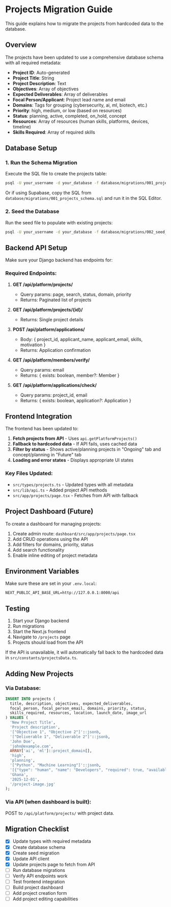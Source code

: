 # Projects Migration Guide

This guide explains how to migrate the projects from hardcoded data to the database.

## Overview

The projects have been updated to use a comprehensive database schema with all required metadata:
- **Project ID**: Auto-generated
- **Project Title**: String
- **Project Description**: Text
- **Objectives**: Array of objectives
- **Expected Deliverables**: Array of deliverables
- **Focal Person/Applicant**: Project lead name and email
- **Domains**: Tags for grouping (cybersecurity, ai, ml, biotech, etc.)
- **Priority**: high, medium, or low (based on resources)
- **Status**: planning, active, completed, on_hold, concept
- **Resources**: Array of resources (human skills, platforms, devices, timeline)
- **Skills Required**: Array of required skills

## Database Setup

### 1. Run the Schema Migration

Execute the SQL file to create the projects table:

```bash
psql -U your_username -d your_database -f database/migrations/001_projects_schema.sql
```

Or if using Supabase, copy the SQL from `database/migrations/001_projects_schema.sql` and run it in the SQL Editor.

### 2. Seed the Database

Run the seed file to populate with existing projects:

```bash
psql -U your_username -d your_database -f database/migrations/002_seed_projects.sql
```

## Backend API Setup

Make sure your Django backend has endpoints for:

### Required Endpoints:

1. **GET /api/platform/projects/**
   - Query params: page, search, status, domain, priority
   - Returns: Paginated list of projects

2. **GET /api/platform/projects/{id}/**
   - Returns: Single project details

3. **POST /api/platform/applications/**
   - Body: { project_id, applicant_name, applicant_email, skills, motivation }
   - Returns: Application confirmation

4. **GET /api/platform/members/verify/**
   - Query params: email
   - Returns: { exists: boolean, member?: Member }

5. **GET /api/platform/applications/check/**
   - Query params: project_id, email
   - Returns: { exists: boolean, application?: Application }

## Frontend Integration

The frontend has been updated to:

1. **Fetch projects from API** - Uses `api.getPlatformProjects()`
2. **Fallback to hardcoded data** - If API fails, uses cached data
3. **Filter by status** - Shows active/planning projects in "Ongoing" tab and concept/planning in "Future" tab
4. **Loading and error states** - Displays appropriate UI states

### Key Files Updated:

- `src/types/projects.ts` - Updated types with all metadata
- `src/lib/api.ts` - Added project API methods
- `src/app/projects/page.tsx` - Fetches from API with fallback

## Project Dashboard (Future)

To create a dashboard for managing projects:

1. Create admin route: `dashboard/src/app/projects/page.tsx`
2. Add CRUD operations using the API
3. Add filters for domains, priority, status
4. Add search functionality
5. Enable inline editing of project metadata

## Environment Variables

Make sure these are set in your `.env.local`:

```env
NEXT_PUBLIC_API_BASE_URL=http://127.0.0.1:8000/api
```

## Testing

1. Start your Django backend
2. Run migrations
3. Start the Next.js frontend
4. Navigate to `/projects` page
5. Projects should load from the API

If the API is unavailable, it will automatically fall back to the hardcoded data in `src/constants/projectsData.ts`.

## Adding New Projects

### Via Database:

```sql
INSERT INTO projects (
  title, description, objectives, expected_deliverables,
  focal_person, focal_person_email, domains, priority, status,
  skills_required, resources, location, launch_date, image_url
) VALUES (
  'New Project Title',
  'Project description',
  '["Objective 1", "Objective 2"]'::jsonb,
  '["Deliverable 1", "Deliverable 2"]'::jsonb,
  'John Doe',
  'john@example.com',
  ARRAY['ai', 'ml']::project_domain[],
  'high',
  'planning',
  '["Python", "Machine Learning"]'::jsonb,
  '[{"type": "human", "name": "Developers", "required": true, "available": false}]'::jsonb,
  'Ghana',
  '2025-12-01',
  '/project-image.jpg'
);
```

### Via API (when dashboard is built):

POST to `/api/platform/projects/` with project data.

## Migration Checklist

- [x] Update types with required metadata
- [x] Create database schema
- [x] Create seed migration
- [x] Update API client
- [x] Update projects page to fetch from API
- [ ] Run database migrations
- [ ] Verify API endpoints work
- [ ] Test frontend integration
- [ ] Build project dashboard
- [ ] Add project creation form
- [ ] Add project editing capabilities
